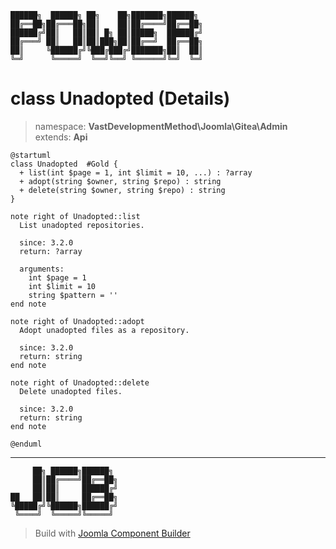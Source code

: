 ```
██████╗  ██████╗ ██╗    ██╗███████╗██████╗
██╔══██╗██╔═══██╗██║    ██║██╔════╝██╔══██╗
██████╔╝██║   ██║██║ █╗ ██║█████╗  ██████╔╝
██╔═══╝ ██║   ██║██║███╗██║██╔══╝  ██╔══██╗
██║     ╚██████╔╝╚███╔███╔╝███████╗██║  ██║
╚═╝      ╚═════╝  ╚══╝╚══╝ ╚══════╝╚═╝  ╚═╝
```
# class Unadopted (Details)
> namespace: **VastDevelopmentMethod\Joomla\Gitea\Admin**
> extends: **Api**
```uml
@startuml
class Unadopted  #Gold {
  + list(int $page = 1, int $limit = 10, ...) : ?array
  + adopt(string $owner, string $repo) : string
  + delete(string $owner, string $repo) : string
}

note right of Unadopted::list
  List unadopted repositories.

  since: 3.2.0
  return: ?array
  
  arguments:
    int $page = 1
    int $limit = 10
    string $pattern = ''
end note

note right of Unadopted::adopt
  Adopt unadopted files as a repository.

  since: 3.2.0
  return: string
end note

note right of Unadopted::delete
  Delete unadopted files.

  since: 3.2.0
  return: string
end note
 
@enduml
```

---
```
     ██╗ ██████╗██████╗
     ██║██╔════╝██╔══██╗
     ██║██║     ██████╔╝
██   ██║██║     ██╔══██╗
╚█████╔╝╚██████╗██████╔╝
 ╚════╝  ╚═════╝╚═════╝
```
> Build with [Joomla Component Builder](https://git.vdm.dev/joomla/Component-Builder)

